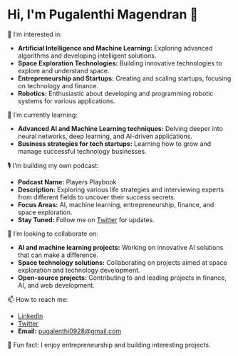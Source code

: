 # Hi, I'm Pugalenthi Magendran 👋

👀 I’m interested in:
- **Artificial Intelligence and Machine Learning:** Exploring advanced algorithms and developing intelligent solutions.
- **Space Exploration Technologies:** Building innovative technologies to explore and understand space.
- **Entrepreneurship and Startups:** Creating and scaling startups, focusing on technology and finance.
- **Robotics:** Enthusiastic about developing and programming robotic systems for various applications.

🌱 I’m currently learning:
- **Advanced AI and Machine Learning techniques:** Delving deeper into neural networks, deep learning, and AI-driven applications.
- **Business strategies for tech startups:** Learning how to grow and manage successful technology businesses.

🎙️ I’m building my own podcast:
- **Podcast Name:** Players Playbook
- **Description:** Exploring various life strategies and interviewing experts from different fields to uncover their success secrets.
- **Focus Areas:** AI, machine learning, entrepreneurship, finance, and space exploration.
- **Stay Tuned:** Follow me on [Twitter](https://twitter.com/Pugalenthi47745) for updates.

💞️ I’m looking to collaborate on:
- **AI and machine learning projects:** Working on innovative AI solutions that can make a difference.
- **Space technology solutions:** Collaborating on projects aimed at space exploration and technology development.
- **Open-source projects:** Contributing to and leading projects in finance, AI, and web development.

📫 How to reach me:
- [LinkedIn](https://www.linkedin.com/in/pugalenthi-magendran-a64912143)
- [Twitter](https://twitter.com/Pugalenthi47745)
- **Email:** pugalenthi0928@gmail.com

🎉 Fun fact: I enjoy entrepreneurship and building interesting projects.

<!--
pugalenthi0928/pugalenthi0928 is a ✨ special ✨ repository because its `README.md` (this file) appears on your GitHub profile.
You can click the Preview link to take a look at your changes.
-->
